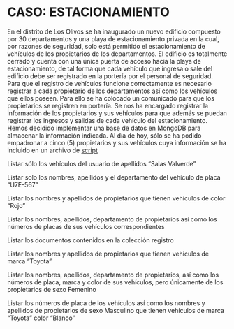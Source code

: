 # CASO: ESTACIONAMIENTO
En el distrito de Los Olivos se ha inaugurado un nuevo edificio compuesto por 30 departamentos y una playa de estacionamiento privada en la cual, por razones de seguridad, solo está permitido el estacionamiento de vehículos de los propietarios de los departamentos. El edificio es totalmente cerrado y cuenta con una única puerta de acceso hacia la playa de estacionamiento, de tal forma que cada vehículo que ingresa o sale del edificio debe ser registrado en la portería por el personal de seguridad.
Para que el registro de vehículos funcione correctamente es necesario registrar a cada propietario de los departamentos así como los vehículos que ellos poseen. Para ello se ha colocado un comunicado para que los propietarios se registren en portería.
Se nos ha encargado registrar la información de los propietarios y sus vehículos para que además se puedan registrar los ingresos y salidas de cada vehículo del estacionamiento.
Hemos decidido implementar una base de datos en MongoDB para almacenar la información indicada.
Al día de hoy, sólo se ha podido empadronar a cinco (5) propietarios y sus vehículos cuya información se ha incluido en un archivo de [script](caso.js)

Listar sólo los vehículos del usuario de apellidos “Salas Valverde”

Listar solo los nombres, apellidos y el departamento del vehículo de placa “U7E-567”

Listar los nombres y apellidos de propietarios que tienen vehículos de color “Rojo”

Listar los nombres, apellidos, departamento de propietarios así como los números de placas de sus vehículos correspondientes

Listar los documentos contenidos en la colección registro

Listar  los nombres y apellidos de propietarios que tienen vehículos de marca “Toyota”

Listar  los nombres, apellidos, departamento de propietarios, así como los números de placa, marca y color de sus vehículos, pero únicamente de los propietarios de sexo Femenino

Listar  los números de placa de los vehículos así como los nombres y apellidos de propietarios de sexo Masculino que tienen vehículos de marca “Toyota” color “Blanco”
